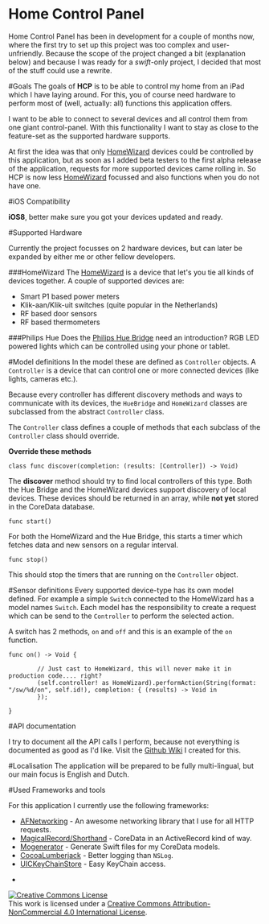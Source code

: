 Home Control Panel
==================

Home Control Panel has been in development for a couple of months now, where the first try to set up this project was too complex and user-unfriendly. Because the scope of the project changed a bit (explanation below) and because I was ready for a *swift*-only project, I decided that most of the stuff could use a rewrite.

#Goals
The goals of **HCP** is to be able to control my home from an iPad which I have laying around. For this, you of course need hardware to perform most of (well, actually: all) functions this application offers.

I want to be able to connect to several devices and all control them from one giant control-panel. With this functionality I want to stay as close to the feature-set as the supported hardware supports.

At first the idea was that only [HomeWizard][1] devices could be controlled by this application, but as soon as I added beta testers to the first alpha release of the application, requests for more supported devices came rolling in. So HCP is now less [HomeWizard][1] focussed and also functions when you do not have one.

#iOS Compatibility

**iOS8**, better make sure you got your devices updated and ready.

#Supported Hardware

Currently the project focusses on 2 hardware devices, but can later be expanded by either me or other fellow developers.

###HomeWizard
The [HomeWizard][1] is a device that let's you tie all kinds of devices together. A couple of supported devices are:
* Smart P1 based power meters
* Klik-aan/Klik-uit switches (quite popular in the Netherlands)
* RF based door sensors
* RF based thermometers

###Philips Hue
Does the [Philips Hue Bridge][2] need an introduction? RGB LED powered lights which can be controlled using your phone or tablet.

#Model definitions
In the model these are defined as `Controller` objects. A `Controller` is a device that can control one or more connected devices (like lights, cameras etc.).

Because every controller has different discovery methods and ways to communicate with its devices, the `HueBridge` and `HomeWizard` classes are subclassed from the abstract `Controller` class.

The `Controller` class defines a couple of methods that each subclass of the `Controller` class should override.

**Override these methods**

`class func discover(completion: (results: [Controller]) -> Void)`

The **discover** method should try to find local controllers of this type. Both the Hue Bridge and the HomeWizard devices support discovery of local devices. These devices should be returned in an array, while **not yet** stored in the CoreData database.


`func start()`

For both the HomeWizard and the Hue Bridge, this starts a timer which fetches data and new sensors on a regular interval.


`func stop()`

This should stop the timers that are running on the `Controller` object.


#Sensor definitions
Every supported device-type has its own model defined. For example a simple `Switch` connected to the HomeWizard has a model names `Switch`. Each model has the responsibility to create a request which can be send to the `Controller` to perform the selected action.

A switch has 2 methods, `on` and `off` and this is an example of the `on` function.

```
func on() -> Void {

        // Just cast to HomeWizard, this will never make it in production code.... right?        
        (self.controller! as HomeWizard).performAction(String(format: "/sw/%d/on", self.id!), completion: { (results) -> Void in
        });
        
}
```

[1]: http://homewizard.nl
[2]: http://www2.meethue.com/en-US

#API documentation

I try to document all the API calls I perform, because not everything is documented as good as I'd like. Visit the [Github Wiki][7] I created for this.

[7]: https://github.com/depl0y/HCP/wiki

#Localisation
The application will be prepared to be fully multi-lingual, but our main focus is English and Dutch.

#Used Frameworks and tools

For this application I currently use the following frameworks:

* [AFNetworking][3] - An awesome networking library that I use for all HTTP requests.
* [MagicalRecord/Shorthand][4] - CoreData in an ActiveRecord kind of way.
* [Mogenerator][5] - Generate Swift files for my CoreData models.
* [CocoaLumberjack][6] - Better logging than `NSLog`.
* [UICKeyChainStore][7] - Easy KeyChain access.

[3]: http://afnetworking.com
[4]: https://github.com/magicalpanda/MagicalRecord
[5]: https://github.com/rentzsch/mogenerator
[6]: https://github.com/CocoaLumberjack/CocoaLumberjack
[7]: https://github.com/kishikawakatsumi/UICKeyChainStore

-
<a rel="license" href="http://creativecommons.org/licenses/by-nc/4.0/"><img alt="Creative Commons License" style="border-width:0" src="https://i.creativecommons.org/l/by-nc/4.0/80x15.png" /></a><br />This work is licensed under a <a rel="license" href="http://creativecommons.org/licenses/by-nc/4.0/">Creative Commons Attribution-NonCommercial 4.0 International License</a>.